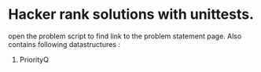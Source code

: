 # Hacker rank solutions with unittests.  

open the problem script to find link to the problem statement page. 
Also contains following datastructures :  
1. PriorityQ  